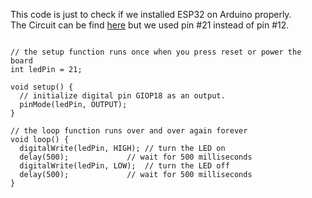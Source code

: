 
This code is just to check if we installed ESP32 on Arduino properly.<br />
The Circuit can be find <a href="https://github.com/shshjmakerspace/ArduinoUnity3D/tree/main/Arduino%20Unity3D%20Serial%20Communication">here</a> but we used pin #21 instead of pin #12.

```

// the setup function runs once when you press reset or power the board
int ledPin = 21;

void setup() {
  // initialize digital pin GIOP18 as an output.
  pinMode(ledPin, OUTPUT);
}

// the loop function runs over and over again forever
void loop() {
  digitalWrite(ledPin, HIGH); // turn the LED on
  delay(500);             // wait for 500 milliseconds
  digitalWrite(ledPin, LOW);  // turn the LED off
  delay(500);             // wait for 500 milliseconds
}
```